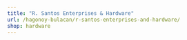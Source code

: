 ```yaml
---
title: "R. Santos Enterprises & Hardware"
url: /hagonoy-bulacan/r-santos-enterprises-and-hardware/
shop: hardware
---
```

